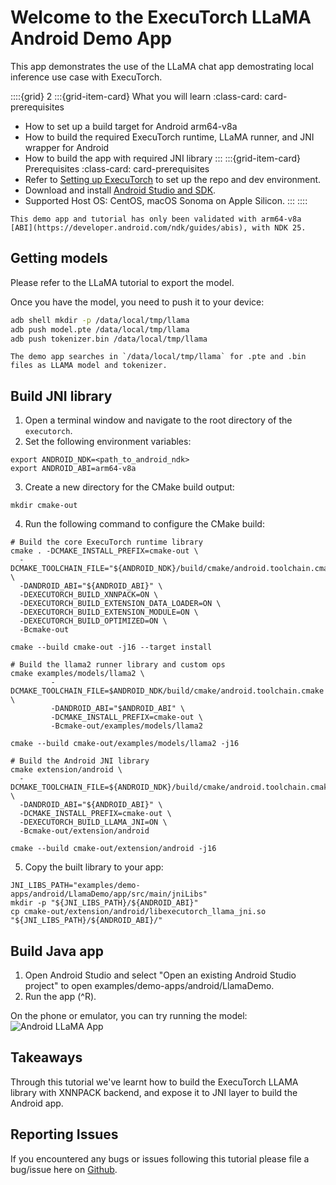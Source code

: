 # Welcome to the ExecuTorch LLaMA Android Demo App

This app demonstrates the use of the LLaMA chat app demostrating local inference use case with ExecuTorch.

::::{grid} 2
:::{grid-item-card}  What you will learn
:class-card: card-prerequisites
* How to set up a build target for Android arm64-v8a
* How to build the required ExecuTorch runtime, LLaMA runner, and JNI wrapper for Android
* How to build the app with required JNI library
:::
:::{grid-item-card} Prerequisites
:class-card: card-prerequisites
* Refer to [Setting up ExecuTorch](https://pytorch.org/executorch/stable/getting-started-setup) to set up the repo and dev environment.
* Download and install [Android Studio and SDK](https://developer.android.com/studio).
* Supported Host OS: CentOS, macOS Sonoma on Apple Silicon.
:::
::::

```{note}
This demo app and tutorial has only been validated with arm64-v8a [ABI](https://developer.android.com/ndk/guides/abis), with NDK 25.
```

## Getting models
Please refer to the LLaMA tutorial to export the model.

Once you have the model, you need to push it to your device:
```bash
adb shell mkdir -p /data/local/tmp/llama
adb push model.pte /data/local/tmp/llama
adb push tokenizer.bin /data/local/tmp/llama
```

```{note}
The demo app searches in `/data/local/tmp/llama` for .pte and .bin files as LLAMA model and tokenizer.
```

## Build JNI library
1. Open a terminal window and navigate to the root directory of the `executorch`.
2. Set the following environment variables:
```
export ANDROID_NDK=<path_to_android_ndk>
export ANDROID_ABI=arm64-v8a
```
3. Create a new directory for the CMake build output:
```
mkdir cmake-out
```
4. Run the following command to configure the CMake build:
```
# Build the core ExecuTorch runtime library
cmake . -DCMAKE_INSTALL_PREFIX=cmake-out \
  -DCMAKE_TOOLCHAIN_FILE="${ANDROID_NDK}/build/cmake/android.toolchain.cmake" \
  -DANDROID_ABI="${ANDROID_ABI}" \
  -DEXECUTORCH_BUILD_XNNPACK=ON \
  -DEXECUTORCH_BUILD_EXTENSION_DATA_LOADER=ON \
  -DEXECUTORCH_BUILD_EXTENSION_MODULE=ON \
  -DEXECUTORCH_BUILD_OPTIMIZED=ON \
  -Bcmake-out

cmake --build cmake-out -j16 --target install

# Build the llama2 runner library and custom ops
cmake examples/models/llama2 \
         -DCMAKE_TOOLCHAIN_FILE=$ANDROID_NDK/build/cmake/android.toolchain.cmake \
         -DANDROID_ABI="$ANDROID_ABI" \
         -DCMAKE_INSTALL_PREFIX=cmake-out \
         -Bcmake-out/examples/models/llama2

cmake --build cmake-out/examples/models/llama2 -j16

# Build the Android JNI library
cmake extension/android \
  -DCMAKE_TOOLCHAIN_FILE=${ANDROID_NDK}/build/cmake/android.toolchain.cmake \
  -DANDROID_ABI="${ANDROID_ABI}" \
  -DCMAKE_INSTALL_PREFIX=cmake-out \
  -DEXECUTORCH_BUILD_LLAMA_JNI=ON \
  -Bcmake-out/extension/android

cmake --build cmake-out/extension/android -j16
```

5. Copy the built library to your app:
```
JNI_LIBS_PATH="examples/demo-apps/android/LlamaDemo/app/src/main/jniLibs"
mkdir -p "${JNI_LIBS_PATH}/${ANDROID_ABI}"
cp cmake-out/extension/android/libexecutorch_llama_jni.so "${JNI_LIBS_PATH}/${ANDROID_ABI}/"
```

## Build Java app
1. Open Android Studio and select "Open an existing Android Studio project" to open examples/demo-apps/android/LlamaDemo.
2. Run the app (^R).

On the phone or emulator, you can try running the model:
<img src="_static/img/android_llama_app.png" alt="Android LLaMA App" /><br>

## Takeaways
Through this tutorial we've learnt how to build the ExecuTorch LLAMA library with XNNPACK backend, and expose it to JNI layer to build the Android app.

## Reporting Issues
If you encountered any bugs or issues following this tutorial please file a bug/issue here on [Github](https://github.com/pytorch/executorch/issues/new).
